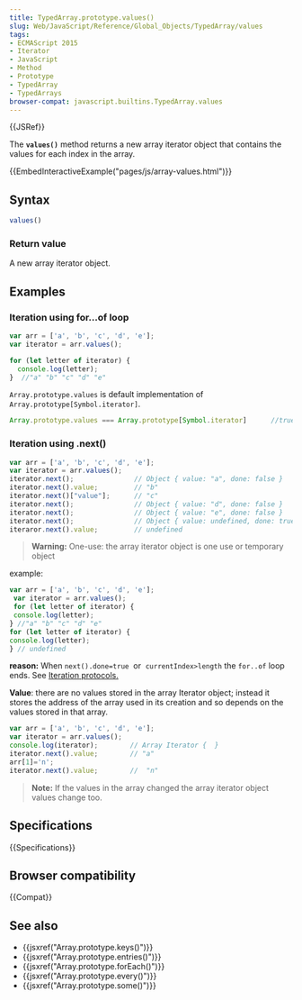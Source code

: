 ```yaml
---
title: TypedArray.prototype.values()
slug: Web/JavaScript/Reference/Global_Objects/TypedArray/values
tags:
- ECMAScript 2015
- Iterator
- JavaScript
- Method
- Prototype
- TypedArray
- TypedArrays
browser-compat: javascript.builtins.TypedArray.values
---
```

{{JSRef}}

The **`values()`** method returns a new array iterator object that contains the
values for each index in the array.

{{EmbedInteractiveExample("pages/js/array-values.html")}}

## Syntax

```js
values()
```

### Return value

A new array iterator object.

## Examples

### Iteration using for...of loop

```js
var arr = ['a', 'b', 'c', 'd', 'e'];
var iterator = arr.values();

for (let letter of iterator) {
  console.log(letter);
}  //"a" "b" "c" "d" "e"
```

`Array.prototype.values` is default implementation of
`Array.prototype[Symbol.iterator]`.

```js
Array.prototype.values === Array.prototype[Symbol.iterator]      //true
```

### Iteration using .next()

```js
var arr = ['a', 'b', 'c', 'd', 'e'];
var iterator = arr.values();
iterator.next();               // Object { value: "a", done: false }
iterator.next().value;         // "b"
iterator.next()["value"];      // "c"
iterator.next();               // Object { value: "d", done: false }
iterator.next();               // Object { value: "e", done: false }
iterator.next();               // Object { value: undefined, done: true }
iteraror.next().value;         // undefined 
```

> **Warning:** One-use: the array iterator object is one use or temporary object

example:

```js
var arr = ['a', 'b', 'c', 'd', 'e'];
 var iterator = arr.values();
 for (let letter of iterator) {
 console.log(letter);
} //"a" "b" "c" "d" "e"
for (let letter of iterator) {
console.log(letter);
} // undefined
```

**reason:** When `next().done=true`  or  `currentIndex>length` the `for..of`
loop ends. See
[Iteration protocols.](/en-US/docs/Web/JavaScript/Reference/Iteration_protocols)

**Value**: there are no values stored in the array Iterator object; instead it
stores the address of the array used in its creation and so depends on the
values stored in that array.

```js
var arr = ['a', 'b', 'c', 'd', 'e'];
var iterator = arr.values();
console.log(iterator);        // Array Iterator {  }
iterator.next().value;        // "a"
arr[1]='n';
iterator.next().value;        //  "n"
```

> **Note:** If the values in the array changed the array iterator object values
> change too.

## Specifications

{{Specifications}}

## Browser compatibility

{{Compat}}

## See also

- {{jsxref("Array.prototype.keys()")}}
- {{jsxref("Array.prototype.entries()")}}
- {{jsxref("Array.prototype.forEach()")}}
- {{jsxref("Array.prototype.every()")}}
- {{jsxref("Array.prototype.some()")}}
